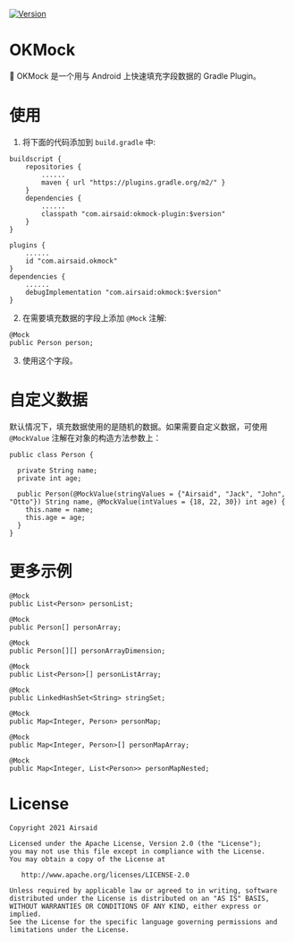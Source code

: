 [![Version](https://img.shields.io/maven-central/v/com.airsaid/okmock)](https://plugins.gradle.org/plugin/com.airsaid.okmock)

# OKMock
:balloon: OKMock 是一个用与 Android 上快速填充字段数据的 Gradle Plugin。


# 使用
1. 将下面的代码添加到 ```build.gradle``` 中:

```
buildscript {
    repositories {
        ......
        maven { url "https://plugins.gradle.org/m2/" }
    }
    dependencies {
        ......
        classpath "com.airsaid:okmock-plugin:$version"
    }
}
```

```
plugins {
    ......
    id "com.airsaid.okmock"
}
dependencies {
    ......
    debugImplementation "com.airsaid:okmock:$version"
}

```

2. 在需要填充数据的字段上添加 ```@Mock``` 注解:
```
@Mock
public Person person;
```

3. 使用这个字段。

# 自定义数据
默认情况下，填充数据使用的是随机的数据。如果需要自定义数据，可使用 ```@MockValue``` 注解在对象的构造方法参数上：
```
public class Person {

  private String name;
  private int age;

  public Person(@MockValue(stringValues = {"Airsaid", "Jack", "John", "Otto"}) String name, @MockValue(intValues = {18, 22, 30}) int age) {
    this.name = name;
    this.age = age;
  }
}
```

# 更多示例
```
@Mock
public List<Person> personList;

@Mock
public Person[] personArray;

@Mock
public Person[][] personArrayDimension;

@Mock
public List<Person>[] personListArray;

@Mock
public LinkedHashSet<String> stringSet;

@Mock
public Map<Integer, Person> personMap;

@Mock
public Map<Integer, Person>[] personMapArray;

@Mock
public Map<Integer, List<Person>> personMapNested;
```


# License
```
Copyright 2021 Airsaid

Licensed under the Apache License, Version 2.0 (the "License");
you may not use this file except in compliance with the License.
You may obtain a copy of the License at

   http://www.apache.org/licenses/LICENSE-2.0

Unless required by applicable law or agreed to in writing, software
distributed under the License is distributed on an "AS IS" BASIS,
WITHOUT WARRANTIES OR CONDITIONS OF ANY KIND, either express or implied.
See the License for the specific language governing permissions and
limitations under the License.
```
